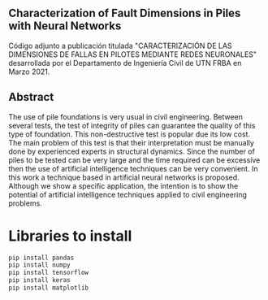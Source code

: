 ## Characterization of Fault Dimensions in Piles with Neural Networks

Código adjunto a publicación titulada "CARACTERIZACIÓN DE LAS DIMENSIONES DE FALLAS EN PILOTES MEDIANTE REDES NEURONALES"  desarrollada por el Departamento de Ingeniería Civil de UTN FRBA en Marzo 2021.

## Abstract

The use of pile foundations is very usual in civil engineering. Between several tests,
the test of integrity of piles can guarantee the quality of this type of foundation. This
non-destructive test is popular due its low cost. The main problem of this test is that
their interpretation must be manually done by experienced experts in structural
dynamics. Since the number of piles to be tested can be very large and the time
required can be excessive then the use of artificial intelligence techniques can be very
convenient. In this work a technique based in artificial neural networks is proposed.
Although we show a specific application, the intention is to show the potential of
artificial intelligence techniques applied to civil engineering problems.

# Libraries to install

```bash
pip install pandas
pip install numpy
pip install tensorflow
pip install keras
pip install matplotlib
```
